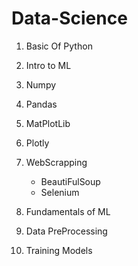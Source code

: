 # Data-Science

1. Basic Of Python
2. Intro to ML
3. Numpy
4. Pandas
5. MatPlotLib
6. Plotly
7. WebScrapping
    * BeautiFulSoup
    * Selenium

8. Fundamentals of ML
9. Data PreProcessing
10. Training Models 
